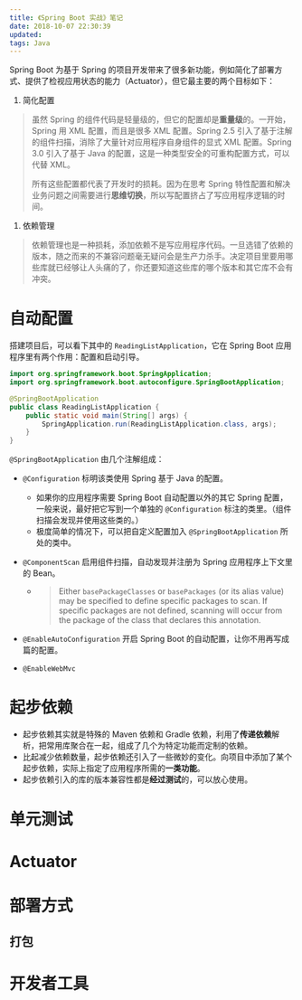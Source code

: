 ```yaml
---
title: 《Spring Boot 实战》笔记
date: 2018-10-07 22:30:39
updated:
tags: Java
---
```


Spring Boot 为基于 Spring 的项目开发带来了很多新功能，例如简化了部署方式、提供了检视应用状态的能力（Actuator），但它最主要的两个目标如下：

1. 简化配置

> 虽然 Spring 的组件代码是轻量级的，但它的配置却是**重量级**的。一开始，Spring 用 XML 配置，而且是很多 XML 配置。Spring 2.5 引入了基于注解的组件扫描，消除了大量针对应用程序自身组件的显式 XML 配置。Spring 3.0 引入了基于 Java 的配置，这是一种类型安全的可重构配置方式，可以代替 XML。
>
> 所有这些配置都代表了开发时的损耗。因为在思考 Spring 特性配置和解决业务问题之间需要进行**思维切换**，所以写配置挤占了写应用程序逻辑的时间。

1. 依赖管理

> 依赖管理也是一种损耗，添加依赖不是写应用程序代码。一旦选错了依赖的版本，随之而来的不兼容问题毫无疑问会是生产力杀手。决定项目里要用哪些库就已经够让人头痛的了，你还要知道这些库的哪个版本和其它库不会有冲突。

# 自动配置

搭建项目后，可以看下其中的 `ReadingListApplication`，它在 Spring Boot 应用程序里有两个作用：配置和启动引导。

```java
import org.springframework.boot.SpringApplication;
import org.springframework.boot.autoconfigure.SpringBootApplication;

@SpringBootApplication
public class ReadingListApplication {
    public static void main(String[] args) {
        SpringApplication.run(ReadingListApplication.class, args);
    }
}
```

`@SpringBootApplication` 由几个注解组成：

- `@Configuration` 标明该类使用 Spring 基于 Java 的配置。

  - 如果你的应用程序需要 Spring Boot 自动配置以外的其它 Spring 配置，一般来说，最好把它写到一个单独的 `@Configuration` 标注的类里。（组件扫描会发现并使用这些类的。）
  - 极度简单的情况下，可以把自定义配置加入 `@SpringBootApplication` 所处的类中。

- `@ComponentScan` 启用组件扫描，自动发现并注册为 Spring 应用程序上下文里的 Bean。

  - > Either `basePackageClasses` or `basePackages` (or its alias value) may be specified to define specific packages to scan. If specific packages are not defined, scanning will occur from the package of the class that declares this annotation. 

- `@EnableAutoConfiguration` 开启 Spring Boot 的自动配置，让你不用再写成篇的配置。

- `@EnableWebMvc`



# 起步依赖

- 起步依赖其实就是特殊的 Maven 依赖和 Gradle 依赖，利用了**传递依赖**解析，把常用库聚合在一起，组成了几个为特定功能而定制的依赖。
- 比起减少依赖数量，起步依赖还引入了一些微妙的变化。向项目中添加了某个起步依赖，实际上指定了应用程序所需的**一类功能**。
- 起步依赖引入的库的版本兼容性都是**经过测试**的，可以放心使用。

# 单元测试



# Actuator



# 部署方式

## 打包

# 开发者工具

